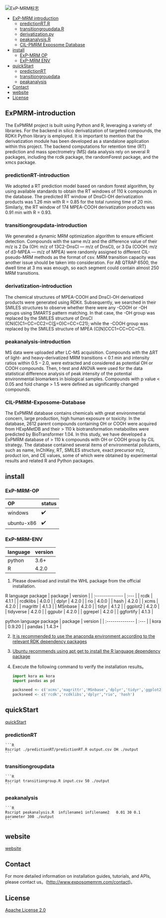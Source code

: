 ![ExP-MRM标志](http://www.exposomemrm.com/static/img/website_icon.dfecee9.png "CIL-MRM logo")

<!-- TOC -->

- [ExP-MRM introduction](#ExPMRM-introduction)
    - [predictionRT.R](#predictionRT-introduction)
    - [transitiongroupdata.R](#transitiongroupdata-introduction)
    - [derivatization.py](#derivatization-introduction)
    - [peakanalysis.R](#peakanalysis-introduction)
    - [CIL-PMRM Exposome Database](#CIL-PMR-Exposome-Database)
- [install](#install)
    - [ExP-MRM OP](#ExP-MRM-OP)
    - [ExP-MRM ENV](#ExP-MRM-ENV)
- [quickStart](#quickStart)
    - [predictionRT](#predictionRT)
    - [transitiongroupdata](#transitiongroupdata)
    - [peakanalysis](#peakanalysis)
- [Contact](#Contact)
- [website](#website)
- [License](#License)

<!-- /TOC -->

## ExPMRM-introduction

The ExPMRM project is built using Python and R, leveraging a variety of libraries. For the backend in silico derivatization of targeted compounds, the RDKit Python library is employed. It is important to mention that the derivatization module has been developed as a standalone application within this project. The backend computations for retention time (RT) prediction and mass spectrometry (MS) data analysis rely on several R packages, including the rcdk package, the randomForest package, and the xmcs package. 


### predictionRT-introduction

We adopted a RT prediction model based on random forest algorithm, by using available standards to obtain the RT windows of 110 k compounds in the database. The predicted RT window of DnsCl-OH derivatization products was 1.26 min with R = 0.85 for the total running time of 20 min. Similarly, the RT window of 174 MPEA-COOH derivatization products was 0.91 min with R = 0.93.


### transitiongroupdata-introduction
We generated a dynamic MRM optimization algorithm to ensure efficient detection. Compounds with the same m/z and the difference value of their m/z is 2 Da (OH: m/z of 13C2-DnsCl — m/z of DnsCl), or 3 Da (COOH: m/z of d3-MPEA — m/z of MPEA) were randomly assigned to different CIL-pseudo-MRM methods as the format of csv. MRM transition capacity was another issue should be taken into consideration. For AB QTRAP 6500, the dwell time at 3 ms was enough, so each segment could contain almost 250 MRM transitions.

### derivatization-introduction
The chemical structures of MPEA-COOH and DnsCl-OH derivatized products were generated using RDKit. Subsequently, we searched in their SMILES structures to observe whether there were any -COOH or -OH groups using SMARTS pattern matching. In that case, the -OH group was replaced by the SMILES structure of DnsCl (CN(C)C1=CC=CC2=C([S](=O)=O)C=CC=C21); while the -COOH group was replaced by the SMILES structure of MPEA (C[N]CCC1=CC=CC=C1).

### peakanalysis-introduction
MS data were uploaded after LC-MS acquisition. Compounds with the ΔRT of light- and heavy-derivatized MRM transitions < 0.1 min and intensity ratios within 0.5 – 2.0, were extracted and considered as potential OH or COOH compounds. Then, t-test and ANOVA were used for the data statistical difference analysis of peak intensity of the potential environmental biomarkers in biological samples. Compounds with p value < 0.05 and fold change > 1.5 were defined as significantly changed compounds.

### CIL-PMRM-Exposome-Database
The ExPMRM database contains chemicals with great environmental concern, large production, high human exposure or toxicity. In the database, 2612 parent compounds containing OH or COOH were acquired from HExpMetDB and their > 110 k biotransformation metabolites were predicted by BioTransformer 1.04. In this study, we have developed a ExPMRM database of > 110 k compounds with OH or COOH group by CIL strategy. The database contained several items of environmental pollutants, such as name, InChIKey, RT, SMILES structure, exact precursor m/z, product ion, and CE values, some of which were obtained by experimental results and related R and Python packages.

## install

### ExP-MRM-OP

|  OP       | status  |
|  :-------------- | :--- |
| windows     | ✔️   |
| ubuntu-x86  | ✔️   |


### ExP-MRM-ENV
|  language        | version  |
|  :-------------- | :--- |
| python    | 3.6+  |
| R  |  4.2.0  |

1. Please download and install the WHL package from the official installation.

R language package
|  package        | version  |
|  :-------------- | :--- |
| rcdk    | 4.1.1  |
| rcdklibs  |  4.0.0 |
| dplyr    | 4.2.0 |
| rio  |  4.0.0  |
| hash    | 4.2.0  |
| xcms  |  4.2.0  |
| magrittr  |  4.1.3  |
| MSnbase    | 4.2.0  |
| tidyr  |  4.1.2  |
| ggplot2  |  4.2.0  |
| tidyverse    | 4.2.0   |
| ggpubr  |  4.2.0  |
| ggrepel  |  4.2.0  |
| ggfortify    | 4.1.3  |

python language package
|  package        | version  |
|  :-------------- | :--- |
| kora    | 0.9.20  |
| pandas  |  1.4.3+ |


2. [It is recommended to use the anaconda environment according to the relevant RDK dependency packages](https://github.com/rdkit/rdkit/blob/master/Docs/Book/Install.md)

3. [Ubuntu recommends using apt get to install the R language dependency package](http://ftp.sjtu.edu.cn/ubuntu/pool/universe/r)


4. Execute the following command to verify the installation results。

    ```python
    import kora as kora
    import pandas as pd
    ```

    ```R
    packsneed <- c('xcms','magrittr','MSnbase','dplyr','tidyr','ggplot2','tidyverse','ggpubr',"ggrepel","rio", 'ggfortify')
    packsneed <- c('rcdk','rcdklibs','dplyr',"rio", 'hash')
    ```


## quickStart

[quickStart](http://www.exposomemrm.com/about)
### predictionRT
    ```R
    Rscript ./predictionRT/predictionRT.R output.csv OH ./output
    ```
### transitiongroupdata
    ```R
    Rscript transitiongroup.R input.csv 50 ./output
    ```
### peakanalysis
    ```R
    Rscript peakanalysis.R  infilename1 infilename2   0.01 30 0.1 parameter 300 ./output
    ```


## website
[website](http://www.exposomemrm.com)

## Contact
For more detailed information on installation guides, tutorials, and APIs, please contact us。(http://www.exposomemrm.com/contact)。

## License
[Apache License 2.0](https://gitee.com/mindspore/mindspore/blob/master/LICENSE)
